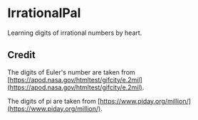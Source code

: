 # IrrationalPal
Learning digits of irrational numbers by heart.

## Credit

The digits of Euler's number are taken from [https://apod.nasa.gov/htmltest/gifcity/e.2mil](https://apod.nasa.gov/htmltest/gifcity/e.2mil).

The digits of pi are taken from [https://www.piday.org/million/](https://www.piday.org/million/).